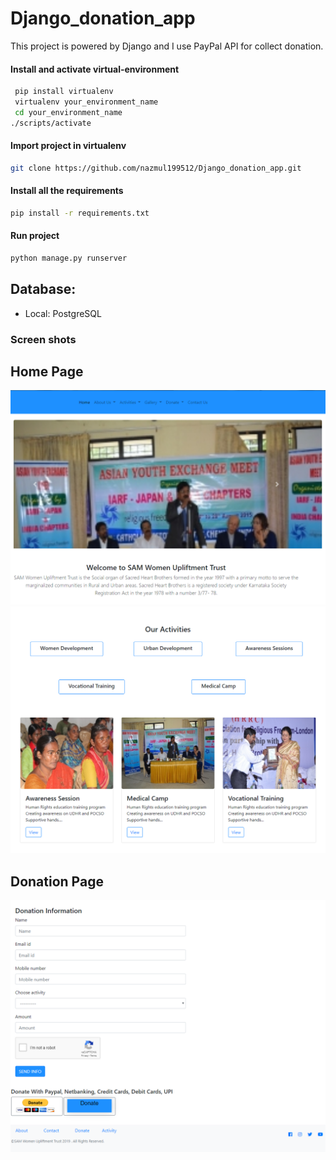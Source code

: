 # Django_donation_app
 This project is powered by Django and I use PayPal API for collect donation.

#### Install and activate virtual-environment 
```bash
 pip install virtualenv
 virtualenv your_environment_name
 cd your_environment_name
./scripts/activate
 ```
 #### Import project in virtualenv
 ```bash
 git clone https://github.com/nazmul199512/Django_donation_app.git
 ```
 
#### Install all the requirements 
```bash
pip install -r requirements.txt
```
#### Run project 
```bash
python manage.py runserver
```

## Database:
* Local: PostgreSQL


### Screen shots

## Home Page
![](screen_shots/image01.PNG)
![](screen_shots/image02.PNG)
## Donation Page
![](screen_shots/image03.PNG)
